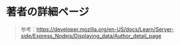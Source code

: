 # 著者の詳細ページ

> 参考：https://developer.mozilla.org/en-US/docs/Learn/Server-side/Express_Nodejs/Displaying_data/Author_detail_page

